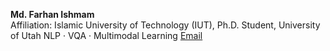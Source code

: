 **Md. Farhan Ishmam**  
Affiliation: Islamic University of Technology (IUT), Ph.D. Student, University of Utah
NLP · VQA · Multimodal Learning
[Email](mailto:farhanishmam@iut-dhaka.edu)